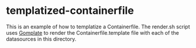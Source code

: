 # templatized-containerfile

This is an example of how to templatize a Containerfile. The render.sh script uses [Gomplate](https://github.com/hairyhenderson/gomplate) to render the Containerfile.template file with each of the datasources in this directory.
